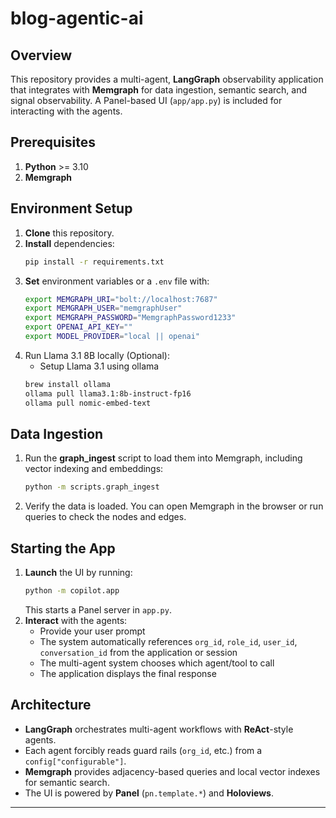 # blog-agentic-ai

## Overview

This repository provides a multi-agent, **LangGraph** observability application that integrates with **Memgraph**
for data ingestion, semantic search, and signal observability. 
A Panel-based UI (`app/app.py`) is included for interacting with the agents.

## Prerequisites

1. **Python** >= 3.10
2. **Memgraph**

## Environment Setup

1. **Clone** this repository.
2. **Install** dependencies:
   ```bash
   pip install -r requirements.txt
   ```
3. **Set** environment variables or a `.env` file with:
   ```bash
   export MEMGRAPH_URI="bolt://localhost:7687"
   export MEMGRAPH_USER="memgraphUser"
   export MEMGRAPH_PASSWORD="MemgraphPassword1233"
   export OPENAI_API_KEY=""
   export MODEL_PROVIDER="local || openai"
   ```
4. Run Llama 3.1 8B locally (Optional):
   - Setup Llama 3.1 using ollama
   ```bash
   brew install ollama
   ollama pull llama3.1:8b-instruct-fp16
   ollama pull nomic-embed-text
   ```

## Data Ingestion

1. Run the **graph_ingest** script to load them into Memgraph, including vector indexing and embeddings:
   ```bash
   python -m scripts.graph_ingest
   ```
2. Verify the data is loaded. You can open Memgraph in the browser or run queries to check the nodes and edges.

## Starting the App

1. **Launch** the UI by running:
   ```bash
   python -m copilot.app
   ```
   This starts a Panel server in `app.py`.
2. **Interact** with the agents:
   - Provide your user prompt
   - The system automatically references `org_id`, `role_id`, `user_id`, `conversation_id` from the application or session
   - The multi-agent system chooses which agent/tool to call
   - The application displays the final response

## Architecture

- **LangGraph** orchestrates multi-agent workflows with **ReAct**-style agents.
- Each agent forcibly reads guard rails (`org_id`, etc.) from a `config["configurable"]`.
- **Memgraph** provides adjacency-based queries and local vector indexes for semantic search.
- The UI is powered by **Panel** (`pn.template.*`) and **Holoviews**.

---
